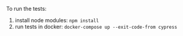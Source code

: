 To run the tests:

1. install node modules: `npm install`
2. run tests in docker: `docker-compose up --exit-code-from cypress`
